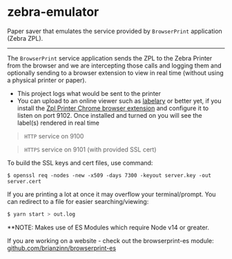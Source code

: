 # zebra-emulator
Paper saver that emulates the service provided by `BrowserPrint` application (Zebra ZPL).

---
The `BrowserPrint` service application sends the ZPL to the Zebra Printer from the browser and we are intercepting those calls and logging them and optionally sending to a browser extension to view in real time (without using a physical printer or paper).

- This project logs what would be sent to the printer
- You can upload to an online viewer such as [labelary](http://labelary.com/viewer.html) or better yet, if you install the [Zpl Printer Chrome browser extension](https://chrome.google.com/webstore/detail/zpl-printer/phoidlklenidapnijkabnfdgmadlcmjo?hl=en-US) and configure it to listen on port 9102. Once installed and turned on you will see the label(s) rendered in real time

> `HTTP` service on 9100

> `HTTPS` service on 9101 (with provided SSL cert)

To build the SSL keys and cert files, use command:
```
$ openssl req -nodes -new -x509 -days 7300 -keyout server.key -out server.cert
```

If you are printing a lot at once it may overflow your terminal/prompt.  You can redirect to a file for easier searching/viewing:
```bash
$ yarn start > out.log
```

**NOTE:  Makes use of ES Modules which require Node v14 or greater.

If you are working on a website - check out the browserprint-es module:
[github.com/brianzinn/browserprint-es](https://github.com/brianzinn/browserprint-es)
